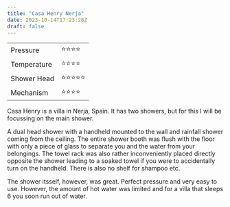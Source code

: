 ```yaml
---
title: "Casa Henry Nerja"
date: 2023-10-14T17:23:28Z
draft: false
---
```



|||
|-------------|-----|
| Pressure    | ⭐⭐⭐⭐  |
| Temperature | ⭐⭐⭐⭐ |  
| Shower Head | ⭐⭐⭐⭐⭐  |  
| Mechanism   | ⭐⭐⭐⭐ |





Casa Henry is a villa in Nerja, Spain. It has two showers, but for this I will be focussing on the main shower.  
  
A dual head shower with a handheld mounted to the wall and rainfall shower coming from the ceiling. The entire shower booth was flush with the floor with only a piece of glass to separate you and the water from your belongings.
The towel rack was also rather inconveniently placed directly opposite the shower leading to a soaked towel if you were to accidentally turn on the handheld. There is also no shelf for shampoo etc.  
  
The shower itsself, however, was great. Perfect pressure and very easy to use. However, the amount of hot water was limited and for a villa that sleeps 6 you soon run out of water.